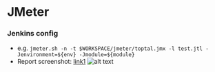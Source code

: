 #   JMeter
### Jenkins config
  - e.g. `jmeter.sh -n -t $WORKSPACE/jmeter/toptal.jmx -l test.jtl -Jenvironment=${env} -Jmodule=${module}`
  - Report screenshot: 
       [link1](https://www.screencast.com/t/TAyWzbSY)
![alt text](https://content.screencast.com/users/askeledz/folders/Jing/media/899a0a0e-bb9a-47e7-b4bf-93082582ab4d/00000327.png)